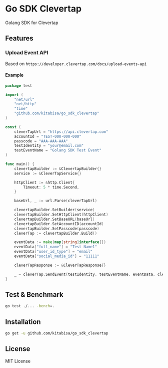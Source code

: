 # Go SDK Clevertap
Golang SDK for Clevertap

## Features
### Upload Event API
Based on `https://developer.clevertap.com/docs/upload-events-api`

#### Example
```go
package test

import (
    "net/url"
    "net/http"
    "time"
    "github.com/kitabisa/go_sdk_clevertap"
)

const (
	cleverTapUrl = "https://api.clevertap.com"
	accountId = "TEST-000-000-000"
	passcode = "AAA-AAA-AAA"
	testIdentity = "your@email.com"
	testEventName = "Golang SDK Test Event"
)

func main() {
	clevertapBuilder := &ClevertapBuilder{}
	service := &CleverTapService{}

	httpClient := &http.Client{
		Timeout: 5 * time.Second,
	}

	baseUrl, _ := url.Parse(cleverTapUrl)

	clevertapBuilder.SetBuilder(service)
	clevertapBuilder.SetHttpClient(httpClient)
	clevertapBuilder.SetBaseURL(baseUrl)
	clevertapBuilder.SetAccountID(accountId)
	clevertapBuilder.SetPasscode(passcode)
	cleverTap := clevertapBuilder.Build()

	eventData := make(map[string]interface{})
	eventData["full_name"] = "Test Name1"
	eventData["user_id_type"] = "email"
	eventData["social_media_id"] = "11111"

	cleverTapResponse := &CleverTapResponse{}

	_ = cleverTap.SendEvent(testIdentity, testEventName, eventData, cleverTapResponse)
}
```

## Test & Benchmark
```bash
go test ./... -bench=.
```

## Installation
```bash
go get -u github.com/kitabisa/go_sdk_clevertap
```


## License
MIT License
